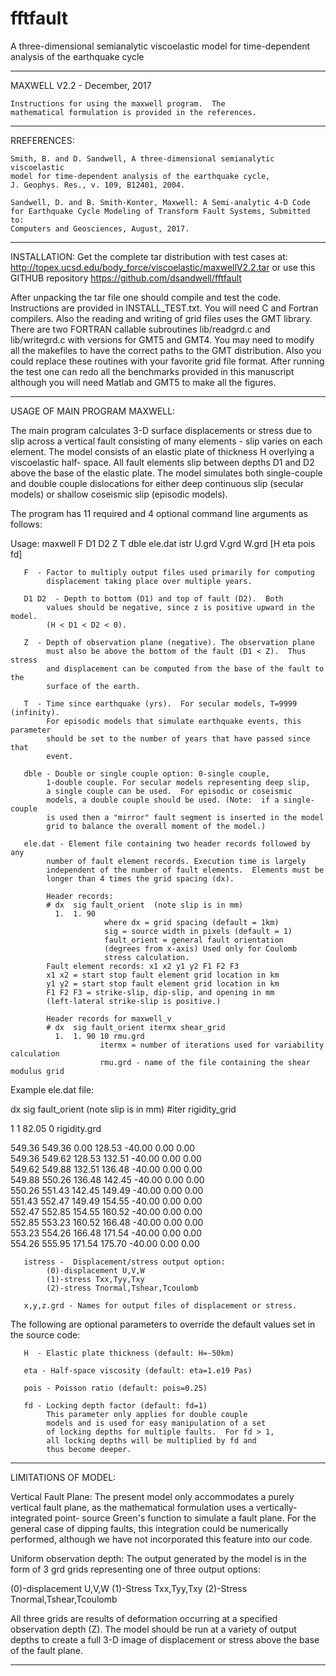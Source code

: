 # fftfault
A three-dimensional semianalytic viscoelastic model for time-dependent analysis of the earthquake cycle
****************************************************************
MAXWELL V2.2 -  December, 2017
    
    Instructions for using the maxwell program.  The
    mathematical formulation is provided in the references.
****************************************************************
RREFERENCES:

    Smith, B. and D. Sandwell, A three-dimensional semianalytic viscoelastic 
    model for time-dependent analysis of the earthquake cycle, 
    J. Geophys. Res., v. 109, B12401, 2004.

    Sandwell, D. and B. Smith-Konter, Maxwell: A Semi-analytic 4-D Code 
    for Earthquake Cycle Modeling of Transform Fault Systems, Submitted to:
    Computers and Geosciences, August, 2017.
***************************************************************
INSTALLATION:
Get the complete tar distribution with test cases at:
http://topex.ucsd.edu/body_force/viscoelastic/maxwellV2.2.tar
or use this GITHUB repository https://github.com/dsandwell/fftfault

After unpacking the tar file one should compile and test the code.  
Instructions are provided in INSTALL_TEST.txt. You will need C and Fortran compilers.  Also the reading and writing 
of grid files uses the GMT library.  There are two FORTRAN callable 
subroutines lib/readgrd.c and lib/writegrd.c with versions for GMT5 and GMT4. You may need to modify all the makefiles to have the correct paths to the 
GMT distribution.  Also you could replace these routines with your favorite 
grid file format. After running the test  one can redo all the benchmarks provided 
in this manuscript although  you will need Matlab and GMT5 to make all the figures.
***************************************************************
USAGE OF MAIN PROGRAM MAXWELL:

The main program calculates 3-D surface displacements or stress due to slip across 
a vertical fault consisting of many elements - slip varies on each element. The 
model consists of an elastic plate of thickness H overlying a viscoelastic half-
space. All fault elements slip between depths D1 and D2 above the base of the 
elastic plate.  The model simulates both single-couple and double couple 
dislocations for either deep continuous slip (secular models) or shallow coseismic 
slip (episodic models).  

The program has 11 required and 4 optional command line arguments as follows:

Usage: maxwell F D1 D2 Z T dble ele.dat istr U.grd V.grd W.grd [H eta pois fd]

       F  - Factor to multiply output files used primarily for computing 
            displacement taking place over multiple years.  
   
       D1 D2  - Depth to bottom (D1) and top of fault (D2).  Both
            values should be negative, since z is positive upward in the model.
            (H < D1 < D2 < 0).          
    
       Z  - Depth of observation plane (negative). The observation plane
            must also be above the bottom of the fault (D1 < Z).  Thus stress
            and displacement can be computed from the base of the fault to the 
            surface of the earth.

       T  - Time since earthquake (yrs).  For secular models, T=9999 (infinity).
            For episodic models that simulate earthquake events, this parameter          
            should be set to the number of years that have passed since that 
            event. 
   
       dble - Double or single couple option: 0-single couple,
            1-double couple. For secular models representing deep slip,
            a single couple can be used.  For episodic or coseismic
            models, a double couple should be used. (Note:  if a single-couple 
            is used then a "mirror" fault segment is inserted in the model 
            grid to balance the overall moment of the model.)
   
       ele.dat - Element file containing two header records followed by any 
            number of fault element records. Execution time is largely 
            independent of the number of fault elements.  Elements must be 
            longer than 4 times the grid spacing (dx).

            Header records:
            # dx  sig fault_orient  (note slip is in mm)
              1.  1. 90
                         where dx = grid spacing (default = 1km)
                         sig = source width in pixels (default = 1)
                         fault_orient = general fault orientation 
                         (degrees from x-axis) Used only for Coulomb 
                         stress calculation.
            Fault element records: x1 x2 y1 y2 F1 F2 F3
            x1 x2 = start stop fault element grid location in km
            y1 y2 = start stop fault element grid location in km
            F1 F2 F3 = strike-slip, dip-slip, and opening in mm
            (left-lateral strike-slip is positive.)

            Header records for maxwell_v
            # dx  sig fault_orient itermx shear_grid
              1.  1. 90 10 rmu.grd
                        itermx = number of iterations used for variability calculation
                        rmu.grd - name of the file containing the shear modulus grid

 Example ele.dat file:
 
  dx  sig fault_orient (note slip is in mm) #iter rigidity_grid
  
  1  1 82.05 0 rigidity.grd
  
  549.36 549.36   0.00 128.53 -40.00   0.00   0.00  
  549.36 549.62 128.53 132.51 -40.00   0.00   0.00  
  549.62 549.88 132.51 136.48 -40.00   0.00   0.00  
  549.88 550.26 136.48 142.45 -40.00   0.00   0.00  
  550.26 551.43 142.45 149.49 -40.00   0.00   0.00  
  551.43 552.47 149.49 154.55 -40.00   0.00   0.00  
  552.47 552.85 154.55 160.52 -40.00   0.00   0.00  
  552.85 553.23 160.52 166.48 -40.00   0.00   0.00  
  553.23 554.26 166.48 171.54 -40.00   0.00   0.00  
  554.26 555.95 171.54 175.70 -40.00   0.00   0.00  

       istress -  Displacement/stress output option:
            (0)-displacement U,V,W
            (1)-stress Txx,Tyy,Txy
            (2)-stress Tnormal,Tshear,Tcoulomb
     
       x,y,z.grd - Names for output files of displacement or stress. 
    
The following are optional parameters to override the default values 
set in the source code:
   
       H  - Elastic plate thickness (default: H=-50km) 
   
       eta - Half-space viscosity (default: eta=1.e19 Pas) 
          
       pois - Poisson ratio (default: pois=0.25) 
          
       fd - Locking depth factor (default: fd=1) 
            This parameter only applies for double couple
            models and is used for easy manipulation of a set
            of locking depths for multiple faults.  For fd > 1,
            all locking depths will be multiplied by fd and
            thus become deeper. 

 
****************************************************************
LIMITATIONS OF MODEL:

Vertical Fault Plane:  The present model only accommodates a purely vertical
fault plane, as the mathematical formulation uses a vertically-integrated point-
source Green's function to simulate a fault plane.   For the general case of 
dipping faults, this integration could be numerically performed, although we have 
not incorporated this feature into our code.  

Uniform observation depth:  The output generated by the model is in the form of 
3 grd grids representing one of three output options:  

  (0)-displacement U,V,W
  (1)-Stress Txx,Tyy,Txy
  (2)-Stress Tnormal,Tshear,Tcoulomb

All three grids are results of deformation occurring at a specified observation 
depth (Z).  The model should be run at a variety of output depths to create a full 
3-D image of displacement or stress above the base of the fault plane. 

****************************************************************
